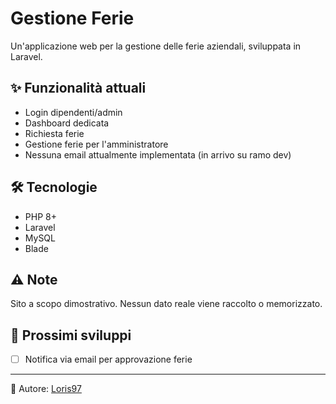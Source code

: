 # Gestione Ferie

Un'applicazione web per la gestione delle ferie aziendali, sviluppata in Laravel.

## ✨ Funzionalità attuali
- Login dipendenti/admin
- Dashboard dedicata
- Richiesta ferie
- Gestione ferie per l'amministratore
- Nessuna email attualmente implementata (in arrivo su ramo dev)

## 🛠 Tecnologie
- PHP 8+
- Laravel
- MySQL
- Blade

## ⚠ Note
Sito a scopo dimostrativo. Nessun dato reale viene raccolto o memorizzato.

## 📌 Prossimi sviluppi
- [ ] Notifica via email per approvazione ferie

---

👤 Autore: [Loris97](https://github.com/Loris97)